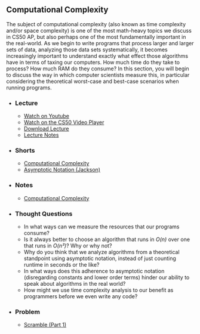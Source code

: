 ## Computational Complexity

The subject of computational complexity (also known as time complexity and/or space complexity) is one of the most math-heavy topics we discuss in CS50 AP, but also perhaps one of the most fundamentally important in the real-world. As we begin to write programs that process larger and larger sets of data, analyzing those data sets systematically, it becomes increasingly important to understand exactly what effect those algorithms have in terms of taxing our computers. How much time do they take to process? How much RAM do they consume? In this section, you will begin to discuss the way in which computer scientists measure this, in particular considering the theoretical worst-case and best-case scenarios when running programs.

- ### Lecture
  - [Watch on Youtube](https://www.youtube.com/embed/U9o49qwa6hk?start=2716&end=3543)
  - [Watch on the CS50 Video Player](https://video.cs50.net/2017/fall/lectures/3?t=0h45m16s)
  - [Download Lecture](http://cdn.cs50.net/2017/fall/lectures/3/lecture3-720p.mp4?download)
  - [Lecture Notes](https://docs.cs50.net/2017/fall/notes/3/lecture3.html#running-time)

- ### Shorts
  - [Computational Complexity](https://www.youtube.com/embed/YoZPTyGL2IQ)
  - [Asymptotic Notation (Jackson)](https://www.youtube.com/embed/iOq5kSKqeR4)

- ### Notes
  - [Computational Complexity](/assets/pdfs/unit3/computational_complexity.pdf)

- ### Thought Questions
  - In what ways can we measure the resources that our programs consume?
  - Is it always better to choose an algorithm that runs in _O(n)_ over one that runs in _O(n²)_? Why or why not?
  - Why do you think that we analyze algorithms from a theoretical standpoint using asymptotic notation, instead of just counting runtime in seconds or the like? 
  - In what ways does this adherence to asymptotic notation (disregarding constants and lower order terms) hinder our ability to speak about algorithms in the real world?
  - How might we use time complexity analysis to our benefit as programmers before we even write any code?
  
- ### Problem
  - [Scramble (Part 1)](http://docs.cs50.net/2018/ap/problems/scramble/1/scramble1.html)